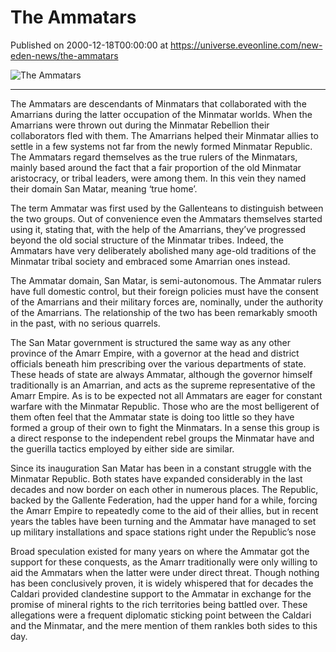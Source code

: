 # The Ammatars
Published on 2000-12-18T00:00:00 at https://universe.eveonline.com/new-eden-news/the-ammatars

![The Ammatars](https://web.ccpgamescdn.com/communityassets/img/chronicles/chronicleImage/ammatars.jpg#left)

---

The Ammatars are descendants of Minmatars that collaborated with the Amarrians during the latter occupation of the Minmatar worlds. When the Amarrians were thrown out during the Minmatar Rebellion their collaborators fled with them. The Amarrians helped their Minmatar allies to settle in a few systems not far from the newly formed Minmatar Republic. The Ammatars regard themselves as the true rulers of the Minmatars, mainly based around the fact that a fair proportion of the old Minmatar aristocracy, or tribal leaders, were among them. In this vein they named their domain San Matar, meaning ‘true home’.

The term Ammatar was first used by the Gallenteans to distinguish between the two groups. Out of convenience even the Ammatars themselves started using it, stating that, with the help of the Amarrians, they’ve progressed beyond the old social structure of the Minmatar tribes. Indeed, the Ammatars have very deliberately abolished many age-old traditions of the Minmatar tribal society and embraced some Amarrian ones instead.

The Ammatar domain, San Matar, is semi-autonomous. The Ammatar rulers have full domestic control, but their foreign policies must have the consent of the Amarrians and their military forces are, nominally, under the authority of the Amarrians. The relationship of the two has been remarkably smooth in the past, with no serious quarrels.

The San Matar government is structured the same way as any other province of the Amarr Empire, with a governor at the head and district officials beneath him prescribing over the various departments of state. These heads of state are always Ammatar, although the governor himself traditionally is an Amarrian, and acts as the supreme representative of the Amarr Empire. As is to be expected not all Ammatars are eager for constant warfare with the Minmatar Republic. Those who are the most belligerent of them often feel that the Ammatar state is doing too little so they have formed a group of their own to fight the Minmatars. In a sense this group is a direct response to the independent rebel groups the Minmatar have and the guerilla tactics employed by either side are similar.

Since its inauguration San Matar has been in a constant struggle with the Minmatar Republic. Both states have expanded considerably in the last decades and now border on each other in numerous places. The Republic, backed by the Gallente Federation, had the upper hand for a while, forcing the Amarr Empire to repeatedly come to the aid of their allies, but in recent years the tables have been turning and the Ammatar have managed to set up military installations and space stations right under the Republic’s nose

Broad speculation existed for many years on where the Ammatar got the support for these conquests, as the Amarr traditionally were only willing to aid the Ammatars when the latter were under direct threat. Though nothing has been conclusively proven, it is widely whispered that for decades the Caldari provided clandestine support to the Ammatar in exchange for the promise of mineral rights to the rich territories being battled over. These allegations were a frequent diplomatic sticking point between the Caldari and the Minmatar, and the mere mention of them rankles both sides to this day.
